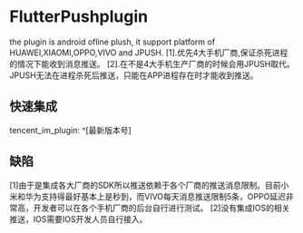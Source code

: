 # FlutterPushplugin

the plugin is android ofline plush, it support platform of HUAWEI,XIAOMI,OPPO,VIVO and JPUSH.
[1].优先4大手机厂商,保证杀死进程的情况下能收到消息推送。
[2].在不是4大手机生产厂商的时候会用JPUSH取代。JPUSH无法在进程杀死后推送，只能在APP进程存在时才能收到推送。

## 快速集成
tencent_im_plugin: ^[最新版本号]


## 缺陷
[1]由于是集成各大厂商的SDK所以推送依赖于各个厂商的推送消息限制。目前小米和华为支持得最好基本上是秒到，而VIVO每天消息推送限制5条，OPPO延迟非常高，开发者可以在各个手机厂商的后台自行进行测试。
[2]没有集成IOS的相关推送，IOS需要IOS开发人员自行接入。